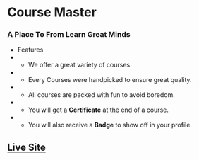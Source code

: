 # Course Master

### A Place To From Learn Great Minds

- Features
- - We offer a great variety of courses.
- - Every Courses were handpicked to ensure great quality.
- - All courses are packed with fun to avoid boredom.
- - You will get a **Certificate** at the end of a course.
- - You will also receive a **Badge** to show off in your profile.

## [Live Site](https://course-master-a9.netlify.app/)
